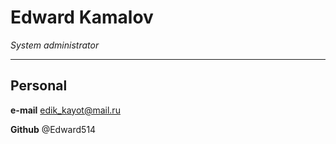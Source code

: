 # Edward Kamalov
*System administrator*
------            ------------------
## Personal

**e-mail**            edik_kayot@mail.ru

**Github**            @Edward514




